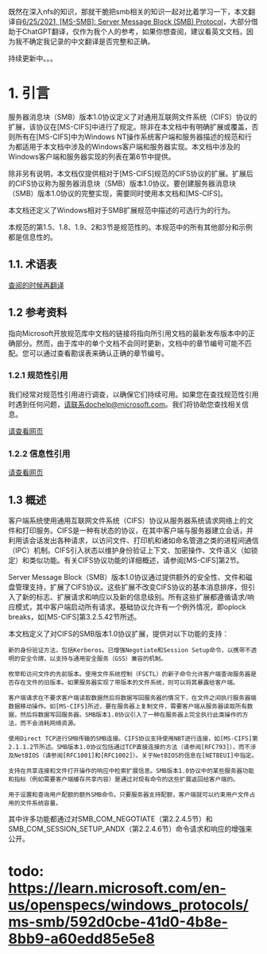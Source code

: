 既然在深入nfs的知识，那就干脆把smb相关的知识一起对比着学习一下，本文翻译自[6/25/2021, [MS-SMB]: Server Message Block (SMB) Protocol](https://learn.microsoft.com/en-us/openspecs/windows_protocols/ms-smb)，大部分借助于ChatGPT翻译，仅作为我个人的参考，如果你想查阅，建议看英文文档，因为我不确定我记录的中文翻译是否完整和正确。

持续更新中。。。

# 1. 引言

服务器消息块（SMB）版本1.0协议定义了对通用互联网文件系统（CIFS）协议的扩展，该协议在[MS-CIFS]中进行了规定。除非在本文档中有明确扩展或覆盖，否则所有在[MS-CIFS]中为Windows NT操作系统客户端和服务器描述的规范和行为都适用于本文档中涉及的Windows客户端和服务器实现。本文档中涉及的Windows客户端和服务器实现的列表在第6节中提供。

除非另有说明，本文档仅提供相对于[MS-CIFS]规范的CIFS协议的扩展。扩展后的CIFS协议称为服务器消息块（SMB）版本1.0协议。要创建服务器消息块（SMB）版本1.0协议的完整实现，需要同时使用本文档和[MS-CIFS]。

本文档还定义了Windows相对于SMB扩展规范中描述的可选行为的行为。

本规范的第1.5、1.8、1.9、2和3节是规范性的。本规范中的所有其他部分和示例都是信息性的。

## 1.1. 术语表

[查阅的时候再翻译](https://learn.microsoft.com/en-us/openspecs/windows_protocols/ms-smb/c7d64f17-1ab6-4151-b9e8-f15813235c83)

## 1.2 参考资料

指向Microsoft开放规范库中文档的链接将指向所引用文档的最新发布版本中的正确部分。然而，由于库中的单个文档不会同时更新，文档中的章节编号可能不匹配。您可以通过查看勘误表来确认正确的章节编号。

### 1.2.1 规范性引用

我们经常对规范性引用进行调查，以确保它们持续可用。如果您在查找规范性引用时遇到任何问题，请联系dochelp@microsoft.com。我们将协助您查找相关信息。

[请查看网页](https://learn.microsoft.com/en-us/openspecs/windows_protocols/ms-smb/2d91bdca-f941-428a-9f89-bcabebab4dce)

### 1.2.2 信息性引用

[请查看网页](https://learn.microsoft.com/en-us/openspecs/windows_protocols/ms-smb/f8178eac-d7d6-476e-9d97-cf61125668a0)

## 1.3 概述

客户端系统使用通用互联网文件系统（CIFS）协议从服务器系统请求网络上的文件和打印服务。CIFS是一种有状态的协议，在其中客户端与服务器建立会话，并利用该会话发出各种请求，以访问文件、打印机和诸如命名管道之类的进程间通信（IPC）机制。CIFS引入状态以维护身份验证上下文、加密操作、文件语义（如锁定）和类似功能。有关CIFS协议功能的详细概述，请参阅[MS-CIFS]第2节。

Server Message Block（SMB）版本1.0协议通过提供额外的安全性、文件和磁盘管理支持，扩展了CIFS协议。这些扩展不改变CIFS协议的基本消息排序，但引入了新的标志、扩展请求和响应以及新的信息级别。所有这些扩展都遵循请求/响应模式，其中客户端启动所有请求。基础协议允许有一个例外情况，即oplock breaks，如[MS-CIFS]第3.2.5.42节所述。

本文档定义了对CIFS的SMB版本1.0协议扩展，提供对以下功能的支持：
```
新的身份验证方法，包括Kerberos。已增强Negotiate和Session Setup命令，以携带不透明的安全令牌，以支持与通用安全服务（GSS）兼容的机制。

枚举和访问文件的先前版本。使用文件系统控制（FSCTL）的新子命令允许客户端查询服务器是否存在文件的旧版本。如果服务器实现了带版本的文件系统，则可以将其暴露给客户端。

客户端请求在不要求客户端读取数据然后将数据写回服务器的情况下，在文件之间执行服务器端数据移动操作。如[MS-CIFS]所述，要在服务器上复制文件，需要客户端从服务器读取所有数据，然后将数据写回服务器。SMB版本1.0协议引入了一种在服务器上完全执行此类操作的方法，而不会消耗网络资源。

使用Direct TCP进行SMB传输的SMB连接。CIFS协议支持使用NBT进行连接，如[MS-CIFS]第2.1.1.2节所述。SMB版本1.0协议包括通过TCP直接连接的方法（请参阅[RFC793]），而不涉及NetBIOS（请参阅[RFC1001]和[RFC1002]）。关于NetBIOS的信息在[NETBEUI]中指定。

支持在共享连接和文件打开操作的响应中检索扩展信息。SMB版本1.0协议中的某些服务器功能和指标（例如需要客户端缓存共享内容）是通过对现有命令的这些扩展返回给客户端的。

用于设置和查询用户配额的额外SMB命令。只要服务器支持配额，客户端就可以约束用户文件占用的文件系统容量。
```

其中许多功能都通过对SMB_COM_NEGOTIATE（第2.2.4.5节）和SMB_COM_SESSION_SETUP_ANDX（第2.2.4.6节）命令请求和响应的增强来公开。

# todo: https://learn.microsoft.com/en-us/openspecs/windows_protocols/ms-smb/592d0cbe-41d0-4b8e-8bb9-a60edd85e5e8